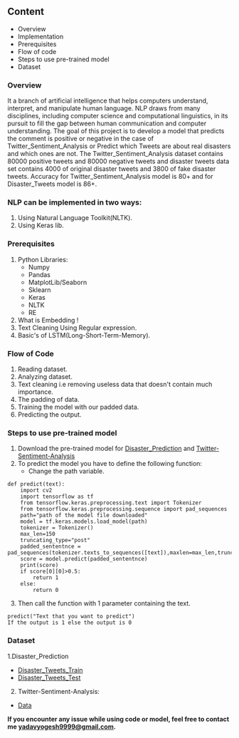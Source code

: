 ## Content
  - Overview
  - Implementation
  - Prerequisites
  - Flow of code
  - Steps to use pre-trained model
  - Dataset
  
### Overview
It a branch of artificial intelligence that helps computers understand, interpret, and manipulate human language. NLP draws from many disciplines, including computer science and computational linguistics, in its pursuit to fill the gap between human communication and computer understanding. The goal of this project is to develop a model that predicts the comment is positive or negative in the case of Twitter_Sentiment_Analysis or Predict which Tweets are about real disasters and which ones are not. The Twitter_Sentiment_Analysis dataset contains 80000 positive tweets and 80000 negative tweets and disaster tweets data set contains 4000 of original disaster tweets and 3800 of fake disaster tweets. Accuracy for Twitter_Sentiment_Analysis model is 80+ and for Disaster_Tweets model is 86+.

### NLP can be implemented in two ways:
1. Using Natural Language Toolkit(NLTK).
2. Using Keras lib.  

### Prerequisites
1. Python Libraries:
   - Numpy
   - Pandas
   - MatplotLib/Seaborn
   - Sklearn
   - Keras
   - NLTK
   - RE
2. What is Embedding !
3. Text Cleaning Using Regular expression.
4. Basic's of LSTM(Long-Short-Term-Memory).

### Flow of Code  
1. Reading dataset.
2. Analyzing dataset.
3. Text cleaning i.e removing useless data that doesn't contain much importance.
4. The padding of data.
5. Training the model with our padded data.
6. Predicting the output.

### Steps to use pre-trained model
1. Download the pre-trained model for [Disaster_Prediction](https://drive.google.com/file/d/1jE0AMsd3nEylaEV8-jOsE2_NJfJ8pDpo/view?usp=sharing) and [Twitter-Sentiment-Analysis](https://drive.google.com/file/d/1sJBjL83OmAtU1uvAtCCIJaUohD3zFGys/view?usp=sharing)
2. To predict the model you have to define the following function:
   - Change the path variable.
```
def predict(text):
    import cv2
    import tensorflow as tf
    from tensorflow.keras.preprocessing.text import Tokenizer
    from tensorflow.keras.preprocessing.sequence import pad_sequences
    path="path of the model file downloaded"
    model = tf.keras.models.load_model(path)
    tokenizer = Tokenizer()
    max_len=150
    truncating_type="post"
    padded_sententnce = pad_sequences(tokenizer.texts_to_sequences([text]),maxlen=max_len,truncating=truncating_type)
    score = model.predict(padded_sententnce)
    print(score)
    if score[0][0]>0.5:
        return 1
    else:
        return 0
```
3. Then call the function with 1 parameter containing the text.
```
predict("Text that you want to predict")
If the output is 1 else the output is 0
```
### Dataset
1.Disaster_Prediction 
  - [Disaster_Tweets_Train](https://drive.google.com/file/d/11_irNcQZ8RXU6jsFfhPibBFabH4tBTTD/view?usp=sharing)
  - [Disaster_Tweets_Test](https://drive.google.com/file/d/16D322c5lItAWTQmJ0jc9PUuk_uONNetP/view?usp=sharing)
2. Twitter-Sentiment-Analysis:
  - [Data](https://drive.google.com/file/d/1-scavles7zrDIdb4N8Rgi8SUOleZcPB8/view?usp=sharing)

**If you encounter any issue while using code or model, feel free to contact me yadavyogesh9999@gmail.com.**
